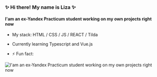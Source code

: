### ✨ Hi there! My name is Liza ✨ 
#### I'am an ex-Yandex Practicum student working on my own projects right now 

 - My stack:  HTML / CSS / JS / REACT / Tilda 
 - Currently learning Typescript and Vue.js 


- ⚡ Fun fact:

![I'am an ex-Yandex Practicum student working on my own projects right now ](https://scontent-hel3-1.xx.fbcdn.net/v/t39.30808-6/276247641_2469398746531048_1836146544081218707_n.jpg?stp=dst-jpg_p526x296&_nc_cat=101&ccb=1-7&_nc_sid=a26aad&_nc_ohc=2IJSGaCER9YAX_U5Idm&_nc_oc=AQlZ9cnh-n3bJHEJuxQ4kR9OPOpETpiWrMXlaB-Hw6xGFePNuVgmXFBFRQt8KDs9DuE&_nc_ht=scontent-hel3-1.xx&oh=00_AT_XQ5p5BSKA8-p5kPEq64oDHjYXD4TWlH1Pbl8XELsXtA&oe=62A8B416)

